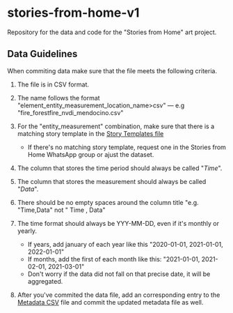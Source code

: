 # stories-from-home-v1

Repository for the data and code for the "Stories from Home" art project.

## Data Guidelines

When commiting data make sure that the file meets the following criteria.

1. The file is in CSV format.

2. The name follows the format "element_entity_measurement_location_name>csv" — e.g "fire_forestfire_nvdi_mendocino.csv"

3. For the "entity_measurement" combination, make sure that there is a matching story template in the [Story Templates file](https://docs.google.com/spreadsheets/d/1ppMOdtHwWckeUYHZIU_a8FEKzK9PkKGkz_7ZyAikNjg/edit#gid=310651524)
    * If there's no matching story template, request one in the Stories from Home WhatsApp group or ajust the dataset.

4. The column that stores the time period should always be called "*Time*".

5. The column that stores the measurement should always be called "*Data*".

6. There should be no empty spaces around the column title "e.g. "Time,Data" not " Time , Data"

7. The time format should always be YYY-MM-DD, even if it's monthly or yearly.
    * If years, add january of each year like this "2020-01-01, 2021-01-01, 2022-01-01"
    * If months, add the first of each month like this: "2021-01-01, 2021-02-01, 2021-03-01"
    * Don't worry if the data did not fall on that precise date, it will be aggregated.

8. After you've commited the data file, add an corresponding entry to the [Metadata CSV](https://github.com/merlin-lacuna/stories-from-home-v1/blob/main/data/metadata.csv) file and commit the updated metadata file as well.
